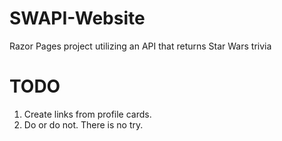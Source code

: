 # SWAPI-Website
Razor Pages project utilizing an API that returns Star Wars trivia

# TODO

1. Create links from profile cards.
2. Do or do not. There is no try.
